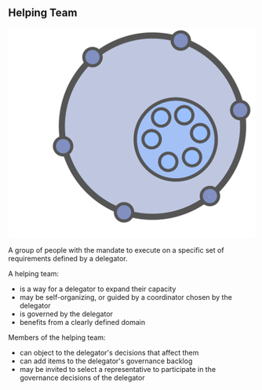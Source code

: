 ## Helping Team

![right,fit](img/structural-patterns/helping-team.png)

A group of people with the mandate to execute on a specific set of requirements defined by a delegator.

A helping team: 

-   is a way for a delegator to expand their capacity
-   may be self-organizing, or guided by a coordinator chosen by the delegator
-   is governed by the delegator
-   benefits from a clearly defined domain

Members of the helping team:

-   can object to the delegator's decisions that affect them
-   can add items to the delegator's governance backlog
-   may be invited to select a representative to participate in the governance decisions of the delegator